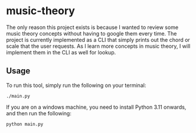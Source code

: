 # music-theory

The only reason this project exists is because I wanted to review some music theory concepts without having to google them every time.
The project is currently implemented as a CLI that simply prints out the chord or scale that the user requests. As I learn more concepts in music theory, I will implement them in the CLI as well for lookup.

## Usage

To run this tool, simply run the following on your terminal:

```
./main.py
```

If you are on a windows machine, you need to install Python 3.11 onwards, and then run the following:

```
python main.py
```
